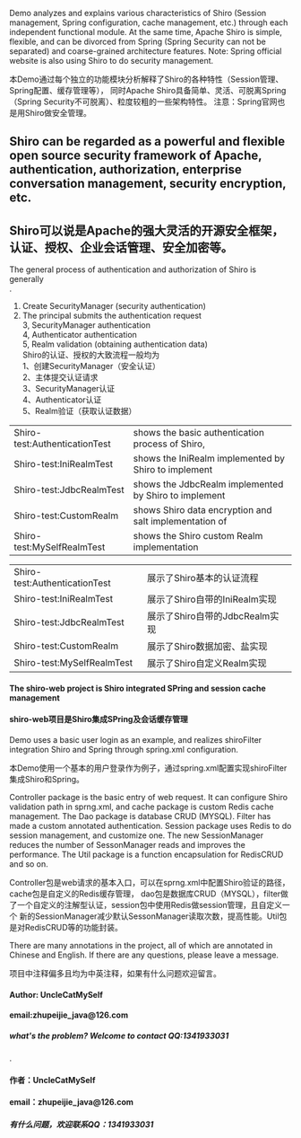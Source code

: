 <p><p> Demo analyzes and explains various characteristics of Shiro (Session management, Spring configuration, cache management, etc.) through each independent functional module.
At the same time, Apache Shiro is simple, flexible, and can be divorced from Spring (Spring Security can not be separated) and coarse-grained architecture features.
Note: Spring official website is also using Shiro to do security management. </p></p>
<p>本Demo通过每个独立的功能模块分析解释了Shiro的各种特性（Session管理、Spring配置、缓存管理等），
同时Apache Shiro具备简单、灵活、可脱离Spring（Spring Security不可脱离）、粒度较粗的一些架构特性。
注意：Spring官网也是用Shiro做安全管理。</p>

<h2>Shiro can be regarded as a powerful and flexible open source security framework of Apache, authentication, authorization, enterprise conversation management, security encryption, etc. </h2>
<h2>Shiro可以说是Apache的强大灵活的开源安全框架，认证、授权、企业会话管理、安全加密等。</h2>

The general process of authentication and authorization of Shiro is generally <br>.
1. Create SecurityManager (security authentication) <br>
2. The principal submits the authentication request <br>
3, SecurityManager authentication <br>
4, Authenticator authentication <br>
5, Realm validation (obtaining authentication data) <br>
Shiro的认证、授权的大致流程一般均为<br>
1、创建SecurityManager（安全认证）<br>
2、主体提交认证请求<br>
3、SecurityManager认证<br>
4、Authenticator认证<br>
5、Realm验证（获取认证数据）<br>

<table>
<tr>
<td>Shiro-test:AuthenticationTest</td>
<td> shows the basic authentication process of Shiro, </td>
</tr>
<tr>
<td>Shiro-test:IniRealmTest</td>
<td> shows the IniRealm implemented by Shiro to implement </td>
</tr>
<tr>
<td>Shiro-test:JdbcRealmTest</td>
<td> shows the JdbcRealm implemented by Shiro to implement </td>
</tr>
<tr>
<td>Shiro-test:CustomRealm</td>
<td> shows Shiro data encryption and salt implementation of </td>
</tr>
<tr>
<td>Shiro-test:MySelfRealmTest</td>
<td> shows the Shiro custom Realm implementation </td>
</tr>
</table>
<table>
    <tr>
        <td>Shiro-test:AuthenticationTest</td>
        <td>展示了Shiro基本的认证流程</td>
    </tr>
    <tr>
        <td>Shiro-test:IniRealmTest</td>
        <td>展示了Shiro自带的IniRealm实现</td>
    </tr>
    <tr>
        <td>Shiro-test:JdbcRealmTest</td>
        <td>展示了Shiro自带的JdbcRealm实现</td>
    </tr>
    <tr>
        <td>Shiro-test:CustomRealm</td>
        <td>展示了Shiro数据加密、盐实现</td>
    </tr>
    <tr>
        <td>Shiro-test:MySelfRealmTest</td>
        <td>展示了Shiro自定义Realm实现</td>
    </tr>
</table>

<h4>The shiro-web project is Shiro integrated SPring and session cache management </h4>
<h4>shiro-web项目是Shiro集成SPring及会话缓存管理</h4>

<p> Demo uses a basic user login as an example, and realizes shiroFilter integration Shiro and Spring through spring.xml configuration. </p>
<p>本Demo使用一个基本的用户登录作为例子，通过spring.xml配置实现shiroFilter集成Shiro和Spring。</p>

<p>Controller package is the basic entry of web request. It can configure Shiro validation path in sprng.xml, and cache package is custom Redis cache management.
The Dao package is database CRUD (MYSQL). Filter has made a custom annotated authentication. Session package uses Redis to do session management, and customize one.
The new SessionManager reduces the number of SessonManager reads and improves the performance. The Util package is a function encapsulation for RedisCRUD and so on. </p>
<p>Controller包是web请求的基本入口，可以在sprng.xml中配置Shiro验证的路径，cache包是自定义的Redis缓存管理，
dao包是数据库CRUD（MYSQL），filter做了一个自定义的注解型认证，session包中使用Redis做session管理，且自定义一个
新的SessionManager减少默认SessonManager读取次数，提高性能。Util包是对RedisCRUD等的功能封装。</p>

<p>There are many annotations in the  project, all of which are annotated in Chinese and English. If there are any questions, please leave a message. </p>
<p>项目中注释偏多且均为中英注释，如果有什么问题欢迎留言。</p>

<h4> Author: UncleCatMySelf</h4>
<h4>email:zhupeijie_java@126.com</h4>
<h5>what's the problem? Welcome to contact QQ:1341933031</h5>.
<h4>作者：UncleCatMySelf</h4>
<h4>email：zhupeijie_java@126.com</h4>
<h5>有什么问题，欢迎联系QQ：1341933031</h5>


